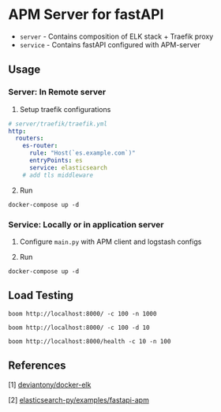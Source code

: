 # APM Server for fastAPI

* `server` - Contains composition of ELK stack + Traefik proxy
* `service` - Contains fastAPI configured with APM-server

## Usage

### Server: In Remote server

1. Setup traefik configurations

```yml
# server/traefik/traefik.yml
http:
  routers:
    es-router:
      rule: "Host(`es.example.com`)"
      entryPoints: es
      service: elasticsearch
    # add tls middleware
```

2. Run 

```shell
docker-compose up -d
```

### Service: Locally or in application server

1. Configure `main.py` with APM client and logstash configs

2. Run 

```
docker-compose up -d
```

## Load Testing

```shell
boom http://localhost:8000/ -c 100 -n 1000

boom http://localhost:8000/ -c 100 -d 10   

boom http://localhost:8000/health -c 10 -n 100 
```


## References

[1] [deviantony/docker-elk](https://github.com/deviantony/docker-elk)

[2] [elasticsearch-py/examples/fastapi-apm](https://github.com/elastic/elasticsearch-py/tree/master/examples/fastapi-apm)
